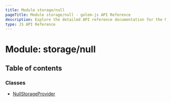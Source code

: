 ```yaml
---
title: Module storage/null
pageTitle: Module storage/null - golem-js API Reference
description: Explore the detailed API reference documentation for the Module storage/null within the golem-js SDK for the Golem Network.
type: JS API Reference
---
```

# Module: storage/null

## Table of contents

### Classes

- [NullStorageProvider](../classes/storage_null.NullStorageProvider)
